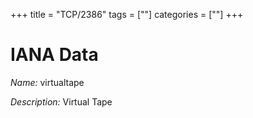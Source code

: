 +++
title = "TCP/2386"
tags = [""]
categories = [""]
+++

# IANA Data

_Name:_ virtualtape

_Description:_ Virtual Tape

